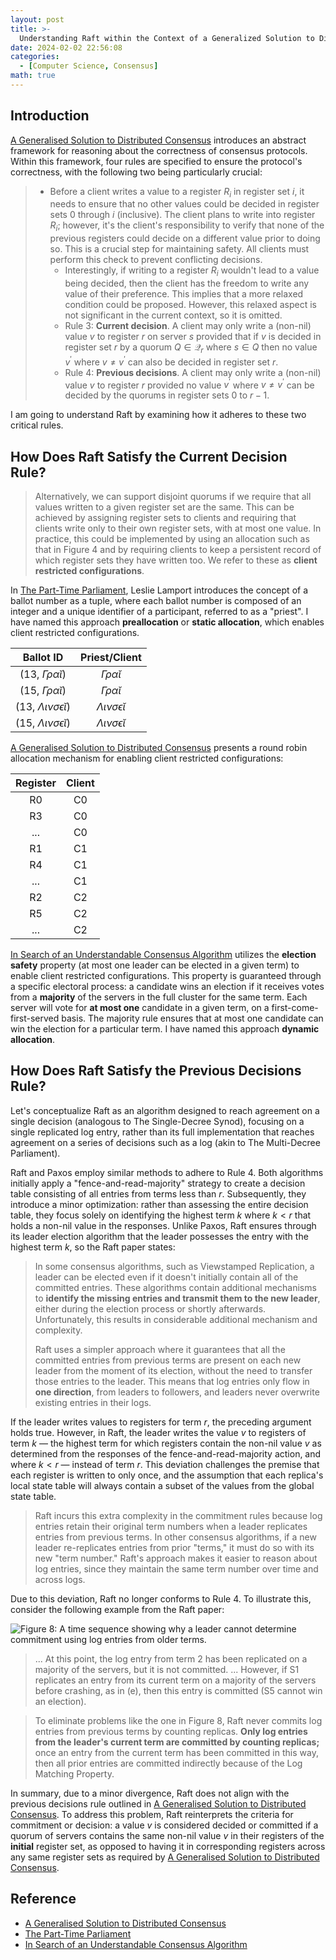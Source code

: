 ```yaml
---
layout: post
title: >-
  Understanding Raft within the Context of a Generalized Solution to Distributed Consensus
date: 2024-02-02 22:56:08
categories:
  - [Computer Science, Consensus]
math: true
---
```


## Introduction

[A Generalised Solution to Distributed Consensus](https://arxiv.org/pdf/1902.06776.pdf) introduces an abstract framework for reasoning about the correctness of consensus protocols. Within this framework, four rules are specified to ensure the protocol's correctness, with the following two being particularly crucial:

> + Before a client writes a value to a register $R_i$ in register set $i$, it needs to ensure that no other values could be decided in register sets $0$ through $i$ (inclusive). The client plans to write into register $R_i$; however, it's the client's responsibility to verify that none of the previous registers could decide on a different value prior to doing so. This is a crucial step for maintaining safety. All clients must perform this check to prevent conflicting decisions.
>   + Interestingly, if writing to a register $R_i$ wouldn't lead to a value being decided, then the client has the freedom to write any value of their preference. This implies that a more relaxed condition could be proposed. However, this relaxed aspect is not significant in the current context, so it is omitted.
>   + Rule 3: **Current decision**. A client may only write a (non-nil) value $v$ to register $r$ on server $s$ provided that if $v$ is decided in register set $r$ by a quorum $Q \in \mathcal{Q}_r$ where $s \in Q$ then no value $v^\prime$ where $v \neq v^\prime$ can also be decided in register set $r$.
>   + Rule 4: **Previous decisions**. A client may only write a (non-nil) value $v$ to register $r$ provided no value $v^\prime$ where $v \neq v^\prime$ can be decided by the quorums in register sets $0$ to $r − 1$.

I am going to understand Raft by examining how it adheres to these two critical rules.

## How Does Raft Satisfy the Current Decision Rule?

> Alternatively, we can support disjoint quorums if we require that all values written to a given register set are the same. This can be achieved by assigning register sets to clients and requiring that clients write only to their own register sets, with at most one value. In practice, this could be implemented by using an allocation such as that in Figure 4 and by requiring clients to keep a persistent record of which register sets they have written too. We refer to these as **client restricted configurations**.

In [The Part-Time Parliament](https://www.microsoft.com/en-us/research/uploads/prod/2016/12/The-Part-Time-Parliament.pdf), Leslie Lamport introduces the concept of a ballot number as a tuple, where each ballot number is composed of an integer and a unique identifier of a participant, referred to as a "priest". I have named this approach **preallocation** or **static allocation**, which enables client restricted configurations.

| Ballot ID                                               | Priest/Client                                     |
| :-:                                                     | :-:                                               |
| (13, $\Gamma \rho \alpha \breve{\iota}$)                | $\Gamma \rho \alpha \breve{\iota}$                |
| (15, $\Gamma \rho \alpha \breve{\iota}$)                | $\Gamma \rho \alpha \breve{\iota}$                |
| (13, $\Lambda \iota \nu \sigma \epsilon \breve{\iota}$) | $\Lambda \iota \nu \sigma \epsilon \breve{\iota}$ |
| (15, $\Lambda \iota \nu \sigma \epsilon \breve{\iota}$) | $\Lambda \iota \nu \sigma \epsilon \breve{\iota}$ |

[A Generalised Solution to Distributed Consensus](https://arxiv.org/pdf/1902.06776.pdf) presents a round robin allocation mechanism for enabling client restricted configurations:

| Register | Client |
| :-:      | :-:    |
| R0       | C0     |
| R3       | C0     |
| ...      | C0     |
| R1       | C1     |
| R4       | C1     |
| ...      | C1     |
| R2       | C2     |
| R5       | C2     |
| ...      | C2     |

[In Search of an Understandable Consensus Algorithm](https://raft.github.io/raft.pdf) utilizes the **election safety** property (at most one leader can be elected in a given term) to enable client restricted configurations. This property is guaranteed through a specific electoral process: a candidate wins an election if it receives votes from a **majority** of the servers in the full cluster for the same term. Each server will vote for **at most one** candidate in a given term, on a first-come-first-served basis. The majority rule ensures that at most one candidate can win the election for a particular term. I have named this approach **dynamic allocation**.

## How Does Raft Satisfy the Previous Decisions Rule?

Let's conceptualize Raft as an algorithm designed to reach agreement on a single decision (analogous to The Single-Decree Synod), focusing on a single replicated log entry, rather than its full implementation that reaches agreement on a series of decisions such as a log (akin to The Multi-Decree Parliament).

Raft and Paxos employ similar methods to adhere to Rule 4. Both algorithms initially apply a "fence-and-read-majority" strategy to create a decision table consisting of all entries from terms less than $r$. Subsequently, they introduce a minor optimization: rather than assessing the entire decision table, they focus solely on identifying the highest term $k$ where $k < r$ that holds a non-nil value in the responses. Unlike Paxos, Raft ensures through its leader election algorithm that the leader possesses the entry with the highest term $k$, so the Raft paper states:

> In some consensus algorithms, such as Viewstamped Replication, a leader can be elected even if it doesn't initially contain all of the committed entries. These algorithms contain additional mechanisms to **identify the missing entries and transmit them to the new leader**, either during the election process or shortly afterwards. Unfortunately, this results in considerable additional mechanism and complexity.
>
> Raft uses a simpler approach where it guarantees that all the committed entries from previous terms are present on each new leader from the moment of its election, without the need to transfer those entries to the leader. This means that log entries only flow in **one direction**, from leaders to followers, and leaders never overwrite existing entries in their logs.

If the leader writes values to registers for term $r$, the preceding argument holds true. However, in Raft, the leader writes the value $v$ to registers of term $k$ — the highest term for which registers contain the non-nil value $v$ as determined from the responses of the fence-and-read-majority action, and where $k < r$ — instead of term $r$. This deviation challenges the premise that each register is written to only once, and the assumption that each replica's local state table will always contain a subset of the values from the global state table.

> Raft incurs this extra complexity in the commitment rules because log entries retain their original term numbers when a leader replicates entries from previous terms. In other consensus algorithms, if a new leader re-replicates entries from prior "terms," it must do so with its new "term number." Raft's approach makes it easier to reason about log entries, since they maintain the same term number over time and across logs.

Due to this deviation, Raft no longer conforms to Rule 4. To illustrate this, consider the following example from the Raft paper:

![Figure 8: A time sequence showing why a leader cannot determine commitment using log entries from older terms.](https://junbin-hexo-img.oss-cn-beijing.aliyuncs.com/understanding-raft-within-the-context-of-a-generalized-solution-to-distributed-consensus/figure-8-a-time-sequence-showing-why-a-leader-cannot-determine-commitment-using-log-entries-from-older-terms.png)

> ... At this point, the log entry from term 2 has been replicated on a majority of the servers, but it is not committed. ... However, if S1 replicates an entry from its current term on a majority of the servers before crashing, as in (e), then this entry is committed (S5 cannot win an election).

> To eliminate problems like the one in Figure 8, Raft never commits log entries from previous terms by counting replicas. **Only log entries from the leader's current term are committed by counting replicas;** once an entry from the current term has been committed in this way, then all prior entries are committed indirectly because of the Log Matching Property.

In summary, due to a minor divergence, Raft does not align with the previous decisions rule outlined in [A Generalised Solution to Distributed Consensus](https://arxiv.org/pdf/1902.06776.pdf). To address this problem, Raft reinterprets the criteria for commitment or decision: a value $v$ is considered decided or committed if a quorum of servers contains the same non-nil value $v$ in their registers of the **initial** register set, as opposed to having it in corresponding registers across any same register sets as required by [A Generalised Solution to Distributed Consensus](https://arxiv.org/pdf/1902.06776.pdf).

## Reference

+ [A Generalised Solution to Distributed Consensus](https://arxiv.org/pdf/1902.06776.pdf)
+ [The Part-Time Parliament](https://www.microsoft.com/en-us/research/uploads/prod/2016/12/The-Part-Time-Parliament.pdf)
+ [In Search of an Understandable Consensus Algorithm](https://raft.github.io/raft.pdf)
